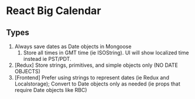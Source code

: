 # React Big Calendar

## Types

1. Always save dates as Date objects in Mongoose
   1. Store all times in GMT time (ie ISOString). UI will show localized time instead ie PST/PDT.
2. [Redux] Store strings, primitives, and simple objects only (NO DATE OBJECTS)
3. [Frontend] Prefer using strings to represent dates (ie Redux and Localstorage); Convert to Date objects only as needed (ie props that require Date objects like RBC)
